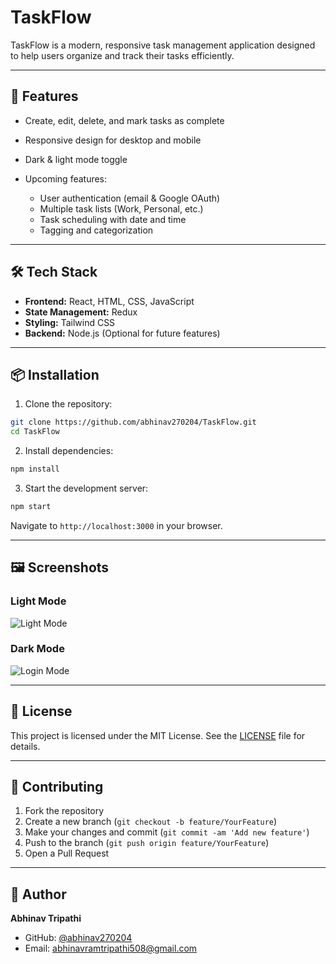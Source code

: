 # TaskFlow

TaskFlow is a modern, responsive task management application designed to help users organize and track their tasks efficiently.

---

## 🚀 Features

* Create, edit, delete, and mark tasks as complete
* Responsive design for desktop and mobile
* Dark & light mode toggle
* Upcoming features:

  * User authentication (email & Google OAuth)
  * Multiple task lists (Work, Personal, etc.)
  * Task scheduling with date and time
  * Tagging and categorization

---

## 🛠️ Tech Stack

* **Frontend:** React, HTML, CSS, JavaScript
* **State Management:** Redux
* **Styling:** Tailwind CSS
* **Backend:** Node.js (Optional for future features)

---

## 📦 Installation

1. Clone the repository:

```bash
git clone https://github.com/abhinav270204/TaskFlow.git
cd TaskFlow
```

2. Install dependencies:

```bash
npm install
```

3. Start the development server:

```bash
npm start
```

Navigate to `http://localhost:3000` in your browser.

---

## 🖼️ Screenshots

### Light Mode
![Light Mode](frontend/assets/Light-mode.png)

### Dark Mode
![Login Mode](frontend/assets/Login-mode.png)

---

## 📝 License

This project is licensed under the MIT License. See the [LICENSE](LICENSE) file for details.

---

## 🧽 Contributing

1. Fork the repository
2. Create a new branch (`git checkout -b feature/YourFeature`)
3. Make your changes and commit (`git commit -am 'Add new feature'`)
4. Push to the branch (`git push origin feature/YourFeature`)
5. Open a Pull Request

---

## 👤 Author

**Abhinav Tripathi**

* GitHub: [@abhinav270204](https://github.com/abhinav270204)
* Email: [abhinavramtripathi508@gmail.com](mailto:abhinavramtripathi508@gmail.com)
